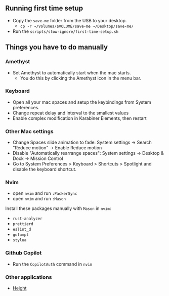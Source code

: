 ## Running first time setup

- Copy the `save-me` folder from the USB to your desktop.
  - `cp -r ~/Volumes/$VOLUME/save-me ~/Desktop/save-me/`
- Run the `scripts/stow-ignore/first-time-setup.sh`

## Things you have to do manually

### Amethyst

- Set Amethyst to automatically start when the mac starts.
  - You do this by clicking the Amethyst icon in the menu bar.

### Keyboard

- Open all your mac spaces and setup the keybindings from System preferences.
- Change repeat delay and interval to the smallest values
- Enable complex modification in Karabiner Elements, then restart

### Other Mac settings

- Change Spaces slide animation to fade: System settings -> Search "Reduce motion" -> Enable Reduce motion
- Disable "Automatically rearrange spaces": System settings -> Desktop & Dock -> Mission Control
- Go to System Preferences > Keyboard > Shortcuts > Spotlight and disable the keyboard shortcut.

### Nvim

- open `nvim` and run `:PackerSync`
- open `nvim` and run `:Mason`

Install these packages manually with `Mason` in `nvim`:

- `rust-analyzer`
- `prettierd`
- `eslint_d`
- `gofumpt`
- `stylua`

### Github Copilot

- Run the `CopilotAuth` command in `nvim`

### Other applications

- [Height](https://height.app/download)
